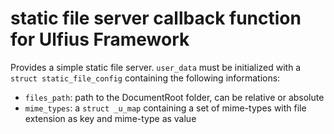 # static file server callback function for Ulfius Framework

Provides a simple static file server. `user_data` must be initialized with a `struct static_file_config` containing the following informations:

- `files_path`: path to the DocumentRoot folder, can be relative or absolute
- `mime_types`: a `struct _u_map` containing a set of mime-types with file extension as key and mime-type as value
